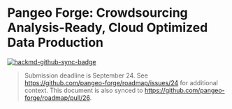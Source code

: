 # Pangeo Forge: Crowdsourcing Analysis-Ready, Cloud Optimized Data Production

[![hackmd-github-sync-badge](https://hackmd.io/bUcS3SKbSwOqMTocMtJ7AA/badge)](https://hackmd.io/bUcS3SKbSwOqMTocMtJ7AA)

> Submission deadline is September 24. See https://github.com/pangeo-forge/roadmap/issues/24 for additional context. This document is also synced to https://github.com/pangeo-forge/roadmap/pull/26.
